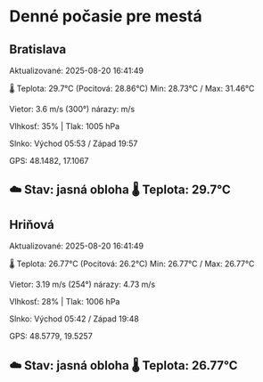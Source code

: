﻿# Denné počasie pre mestá

## Bratislava
Aktualizované: 2025-08-20 16:41:49

🌡️ Teplota: 29.7°C 
(Pocitová: 28.86°C)
Min: 28.73°C / Max: 31.46°C

Vietor: 3.6 m/s    (300°) 
nárazy:  m/s

Vlhkosť: 35% | Tlak: 1005 hPa

Slnko: Východ 05:53 / Západ 19:57

GPS: 48.1482, 17.1067

☁️ Stav: jasná obloha        🌡️ Teplota: 29.7°C
---

## Hriňová
Aktualizované: 2025-08-20 16:41:49

🌡️ Teplota: 26.77°C 
(Pocitová: 26.2°C)
Min: 26.77°C / Max: 26.77°C

Vietor: 3.19 m/s (254°)
nárazy: 4.73 m/s

Vlhkosť: 28% | Tlak: 1006 hPa

Slnko: Východ 05:42 / Západ 19:48

GPS: 48.5779, 19.5257

☁️ Stav: jasná obloha        🌡️ Teplota: 26.77°C
---
